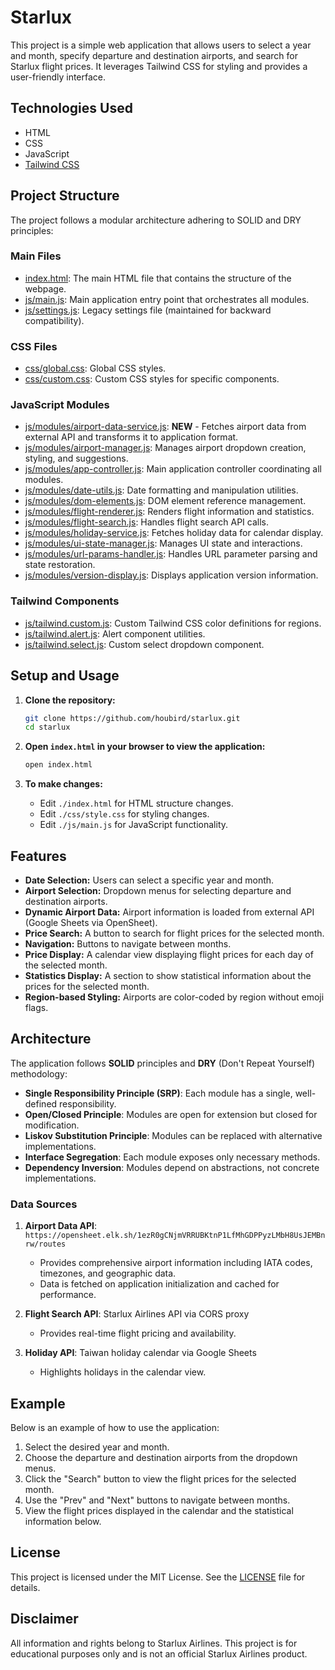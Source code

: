 # Starlux

This project is a simple web application that allows users to select a year and month, specify departure and destination airports, and search for Starlux flight prices. It leverages Tailwind CSS for styling and provides a user-friendly interface.

## Technologies Used

- HTML
- CSS
- JavaScript
- [Tailwind CSS](https://tailwindcss.com/)

## Project Structure

The project follows a modular architecture adhering to SOLID and DRY principles:

### Main Files
- [index.html](./index.html): The main HTML file that contains the structure of the webpage.
- [js/main.js](./js/main.js): Main application entry point that orchestrates all modules.
- [js/settings.js](./js/settings.js): Legacy settings file (maintained for backward compatibility).

### CSS Files
- [css/global.css](./css/global.css): Global CSS styles.
- [css/custom.css](./css/custom.css): Custom CSS styles for specific components.

### JavaScript Modules
- [js/modules/airport-data-service.js](./js/modules/airport-data-service.js): **NEW** - Fetches airport data from external API and transforms it to application format.
- [js/modules/airport-manager.js](./js/modules/airport-manager.js): Manages airport dropdown creation, styling, and suggestions.
- [js/modules/app-controller.js](./js/modules/app-controller.js): Main application controller coordinating all modules.
- [js/modules/date-utils.js](./js/modules/date-utils.js): Date formatting and manipulation utilities.
- [js/modules/dom-elements.js](./js/modules/dom-elements.js): DOM element reference management.
- [js/modules/flight-renderer.js](./js/modules/flight-renderer.js): Renders flight information and statistics.
- [js/modules/flight-search.js](./js/modules/flight-search.js): Handles flight search API calls.
- [js/modules/holiday-service.js](./js/modules/holiday-service.js): Fetches holiday data for calendar display.
- [js/modules/ui-state-manager.js](./js/modules/ui-state-manager.js): Manages UI state and interactions.
- [js/modules/url-params-handler.js](./js/modules/url-params-handler.js): Handles URL parameter parsing and state restoration.
- [js/modules/version-display.js](./js/modules/version-display.js): Displays application version information.

### Tailwind Components
- [js/tailwind.custom.js](./js/tailwind.custom.js): Custom Tailwind CSS color definitions for regions.
- [js/tailwind.alert.js](./js/tailwind.alert.js): Alert component utilities.
- [js/tailwind.select.js](./js/tailwind.select.js): Custom select dropdown component.

## Setup and Usage

1. **Clone the repository:**

   ```bash
   git clone https://github.com/houbird/starlux.git
   cd starlux
   ```

2. **Open `index.html` in your browser to view the application:**

   ```bash
   open index.html
   ```

3. **To make changes:**

   - Edit `./index.html` for HTML structure changes.
   - Edit `./css/style.css` for styling changes.
   - Edit `./js/main.js` for JavaScript functionality.

## Features

- **Date Selection:** Users can select a specific year and month.
- **Airport Selection:** Dropdown menus for selecting departure and destination airports.
- **Dynamic Airport Data:** Airport information is loaded from external API (Google Sheets via OpenSheet).
- **Price Search:** A button to search for flight prices for the selected month.
- **Navigation:** Buttons to navigate between months.
- **Price Display:** A calendar view displaying flight prices for each day of the selected month.
- **Statistics Display:** A section to show statistical information about the prices for the selected month.
- **Region-based Styling:** Airports are color-coded by region without emoji flags.

## Architecture

The application follows **SOLID** principles and **DRY** (Don't Repeat Yourself) methodology:

- **Single Responsibility Principle (SRP)**: Each module has a single, well-defined responsibility.
- **Open/Closed Principle**: Modules are open for extension but closed for modification.
- **Liskov Substitution Principle**: Modules can be replaced with alternative implementations.
- **Interface Segregation**: Each module exposes only necessary methods.
- **Dependency Inversion**: Modules depend on abstractions, not concrete implementations.

### Data Sources

1. **Airport Data API**: `https://opensheet.elk.sh/1ezR0gCNjmVRRUBKtnP1LfMhGDPPyzLMbH8UsJEMBnrw/routes`
   - Provides comprehensive airport information including IATA codes, timezones, and geographic data.
   - Data is fetched on application initialization and cached for performance.

2. **Flight Search API**: Starlux Airlines API via CORS proxy
   - Provides real-time flight pricing and availability.

3. **Holiday API**: Taiwan holiday calendar via Google Sheets
   - Highlights holidays in the calendar view.

## Example

Below is an example of how to use the application:

1. Select the desired year and month.
2. Choose the departure and destination airports from the dropdown menus.
3. Click the "Search" button to view the flight prices for the selected month.
4. Use the "Prev" and "Next" buttons to navigate between months.
5. View the flight prices displayed in the calendar and the statistical information below.

## License

This project is licensed under the MIT License. See the [LICENSE](LICENSE) file for details.

## Disclaimer

All information and rights belong to Starlux Airlines. This project is for educational purposes only and is not an official Starlux Airlines product.